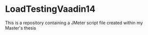 # LoadTestingVaadin14
This is a repository containing a JMeter script file created within my Master's thesis
